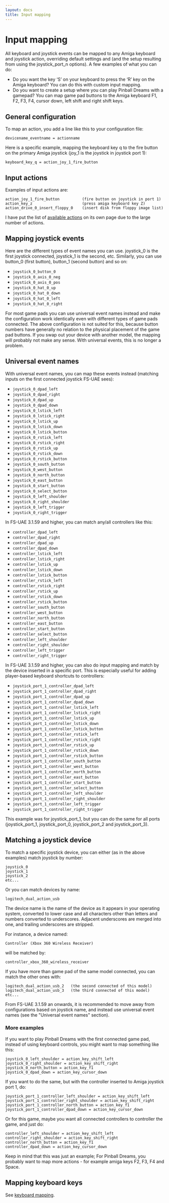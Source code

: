 ```yaml
---
layout: docs
title: Input mapping
---
```


# Input mapping

All keyboard and joystick events can be mapped to any Amiga keyboard and joystick action, overriding default settings and (and the setup resulting from using the joystick_port_n options). A few examples of what you can do:

- Do you want the key ‘S’ on your keyboard to press the ‘R’ key on the Amiga keyboard? You can do this with custom input mapping.
- Do you want to create a setup where you can play Pinball Dreams with a gamepad? You can map game pad buttons to the Amiga keyboard F1, F2, F3, F4, cursor down, left shift and right shift keys.

## General configuration

To map an action, you add a line like this to your configuration file:

    devicename_eventname = actionname

Here is a specific example, mapping the keyboard key q to the fire button on the primary Amiga joystick (joy_1 is the joystick in joystick port 1):

    keyboard_key_q = action_joy_1_fire_button

## Input actions

Examples of input actions are:

    action_joy_1_fire_button          (fire button on joystick in port 1)
    action_key_z                      (press amiga keyboard key Z)
    action_drive_0_insert_floppy_0    (insert disk from floppy image list)

I have put the list of [available actions](input-actions.md) on its own page due to the large number of actions.

## Mapping joystick events

Here are the different types of event names you can use. joystick_0 is the first joystick connected, joystick_1 is the second, etc. Similarly, you can use button_0 (first button), button_1 (second button) and so on:

- `joystick_0_button_0`
- `joystick_0_axis_0_neg`
- `joystick_0_axis_0_pos`
- `joystick_0_hat_0_up`
- `joystick_0_hat_0_down`
- `joystick_0_hat_0_left`
- `joystick_0_hat_0_right`

For most game pads you can use universal event names instead and make the configuration work identically even with different types of game pads connected. The above configuration is not suited for this, because button numbers have generally no relation to the physical placement of the game pad buttons. If you swap out your device with another model, the mapping will probably not make any sense. With universal events, this is no longer a problem.

## Universal event names

With universal event names, you can map these events instead (matching inputs on the first connected joystick FS-UAE sees):

- `joystick_0_dpad_left`
- `joystick_0_dpad_right`
- `joystick_0_dpad_up`
- `joystick_0_dpad_down`
- `joystick_0_lstick_left`
- `joystick_0_lstick_right`
- `joystick_0_lstick_up`
- `joystick_0_lstick_down`
- `joystick_0_lstick_button`
- `joystick_0_rstick_left`
- `joystick_0_rstick_right`
- `joystick_0_rstick_up`
- `joystick_0_rstick_down`
- `joystick_0_rstick_button`
- `joystick_0_south_button`
- `joystick_0_west_button`
- `joystick_0_north_button`
- `joystick_0_east_button`
- `joystick_0_start_button`
- `joystick_0_select_button`
- `joystick_0_left_shoulder`
- `joystick_0_right_shoulder`
- `joystick_0_left_trigger`
- `joystick_0_right_trigger`

In FS-UAE 3.1.59 and higher, you can match any/all controllers like this:

- `controller_dpad_left`
- `controller_dpad_right`
- `controller_dpad_up`
- `controller_dpad_down`
- `controller_lstick_left`
- `controller_lstick_right`
- `controller_lstick_up`
- `controller_lstick_down`
- `controller_lstick_button`
- `controller_rstick_left`
- `controller_rstick_right`
- `controller_rstick_up`
- `controller_rstick_down`
- `controller_rstick_button`
- `controller_south_button`
- `controller_west_button`
- `controller_north_button`
- `controller_east_button`
- `controller_start_button`
- `controller_select_button`
- `controller_left_shoulder`
- `controller_right_shoulder`
- `controller_left_trigger`
- `controller_right_trigger`

In FS-UAE 3.1.59 and higher, you can also do input mapping and match by the device inserted in a specific port. This is especially useful for adding player-based keyboard shortcuts to controllers:

- `joystick_port_1_controller_dpad_left`
- `joystick_port_1_controller_dpad_right`
- `joystick_port_1_controller_dpad_up`
- `joystick_port_1_controller_dpad_down`
- `joystick_port_1_controller_lstick_left`
- `joystick_port_1_controller_lstick_right`
- `joystick_port_1_controller_lstick_up`
- `joystick_port_1_controller_lstick_down`
- `joystick_port_1_controller_lstick_button`
- `joystick_port_1_controller_rstick_left`
- `joystick_port_1_controller_rstick_right`
- `joystick_port_1_controller_rstick_up`
- `joystick_port_1_controller_rstick_down`
- `joystick_port_1_controller_rstick_button`
- `joystick_port_1_controller_south_button`
- `joystick_port_1_controller_west_button`
- `joystick_port_1_controller_north_button`
- `joystick_port_1_controller_east_button`
- `joystick_port_1_controller_start_button`
- `joystick_port_1_controller_select_button`
- `joystick_port_1_controller_left_shoulder`
- `joystick_port_1_controller_right_shoulder`
- `joystick_port_1_controller_left_trigger`
- `joystick_port_1_controller_right_trigger`

This example was for joystick_port_1, but you can do the same for all ports (joystick_port_1, joystick_port_0, joystick_port_2 and joystick_port_3).

## Matching a joystick device

To match a specific joystick device, you can either (as in the above examples) match joystick by number:

    joystick_0
    joystick_1
    joystick_2
    etc...

Or you can match devices by name:

    logitech_dual_action_usb

The device name is the name of the device as it appears in your operating system, converted to lower case and all characters other than letters and numbers converted to underscores. Adjacent underscores are merged into one, and trailing underscores are stripped.

For instance, a device named:

    Controller (Xbox 360 Wireless Receiver)

will be matched by:

    controller_xbox_360_wireless_receiver

If you have more than game pad of the same model connected, you can match the other ones with:

    logitech_dual_action_usb_2   (the second connected of this model)
    logitech_dual_action_usb_3   (the third connected of this model)
    etc...

From FS-UAE 3.1.59 an onwards, it is recommended to move away from configurations based on joystick name, and instead use universal event names (see the "Universal event names" section).

### More examples

If you want to play Pinball Dreams with the first connected game pad, instead of using keyboard controls, you might want to map something like this:

    joystick_0_left_shoulder = action_key_shift_left
    joystick_0_right_shoulder = action_key_shift_right
    joystick_0_north_button = action_key_f1
    joystick_0_dpad_down = action_key_cursor_down

If you want to do the same, but with the controller inserted to Amiga joystick port 1, do:

    joystick_port_1_controller_left_shoulder = action_key_shift_left
    joystick_port_1_controller_right_shoulder = action_key_shift_right
    joystick_port_1_controller_north_button = action_key_f1
    joystick_port_1_controller_dpad_down = action_key_cursor_down

Or for this game, maybe you want all connected controllers to controller the game, and just do:

    controller_left_shoulder = action_key_shift_left
    controller_right_shoulder = action_key_shift_right
    controller_north_button = action_key_f1
    controller_dpad_down = action_key_cursor_down

Keep in mind that this was just an example; For Pinball Dreams, you probably want to map more actions - for example amiga keys F2, F3, F4 and Space.

## Mapping keyboard keys

See [keyboard mapping](keyboard-mapping.md).
